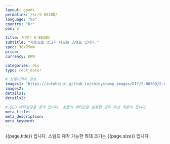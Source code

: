 ```yaml
---
layout: goods
permalink: /kr/S-8830D/
language: "ko"
country: "kr"
pos: 5

title: 샤이니 S-8830D
subtitle: "자동으로 잉크가 나오는 스템프 입니다."
spec: 38x75mm
price: 
currency: KRW

categories: diy
type: rect_dater

# 상품이미지 정보
images1: "https://infohojin.github.io/shinystamp_images/DIY/S-8830D/S-8830D_1.jpg"
images2:
details1:
details2:    

# SEO 메타설정을 정의 합니다. 상품의 메타값을 설정한 경우 우선 적용이 됩니다.
meta_title: 
meta_description:
meta_keyword:
---
```


{{page.title}} 입니다. 스템프 제작 가능한 최대 크기는 {{page.size}} 입니다.